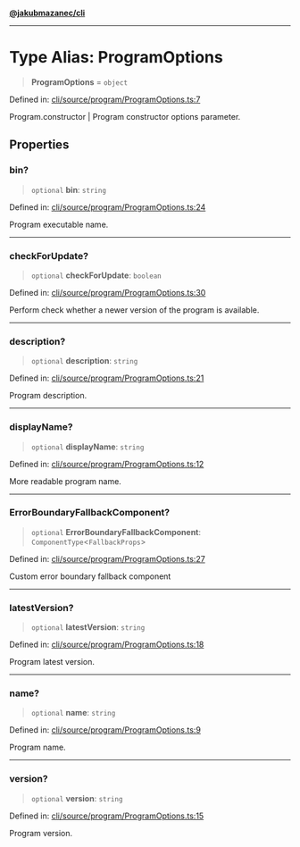 [**@jakubmazanec/cli**](../README.md)

---

# Type Alias: ProgramOptions

> **ProgramOptions** = `object`

Defined in:
[cli/source/program/ProgramOptions.ts:7](https://github.com/jakubmazanec/tools/blob/a1a5edf56256b0aa4e209cc73bc7a07f5d7fc236/packages/cli/source/program/ProgramOptions.ts#L7)

Program.constructor \| Program constructor options parameter.

## Properties

### bin?

> `optional` **bin**: `string`

Defined in:
[cli/source/program/ProgramOptions.ts:24](https://github.com/jakubmazanec/tools/blob/a1a5edf56256b0aa4e209cc73bc7a07f5d7fc236/packages/cli/source/program/ProgramOptions.ts#L24)

Program executable name.

---

### checkForUpdate?

> `optional` **checkForUpdate**: `boolean`

Defined in:
[cli/source/program/ProgramOptions.ts:30](https://github.com/jakubmazanec/tools/blob/a1a5edf56256b0aa4e209cc73bc7a07f5d7fc236/packages/cli/source/program/ProgramOptions.ts#L30)

Perform check whether a newer version of the program is available.

---

### description?

> `optional` **description**: `string`

Defined in:
[cli/source/program/ProgramOptions.ts:21](https://github.com/jakubmazanec/tools/blob/a1a5edf56256b0aa4e209cc73bc7a07f5d7fc236/packages/cli/source/program/ProgramOptions.ts#L21)

Program description.

---

### displayName?

> `optional` **displayName**: `string`

Defined in:
[cli/source/program/ProgramOptions.ts:12](https://github.com/jakubmazanec/tools/blob/a1a5edf56256b0aa4e209cc73bc7a07f5d7fc236/packages/cli/source/program/ProgramOptions.ts#L12)

More readable program name.

---

### ErrorBoundaryFallbackComponent?

> `optional` **ErrorBoundaryFallbackComponent**: `ComponentType`\<`FallbackProps`\>

Defined in:
[cli/source/program/ProgramOptions.ts:27](https://github.com/jakubmazanec/tools/blob/a1a5edf56256b0aa4e209cc73bc7a07f5d7fc236/packages/cli/source/program/ProgramOptions.ts#L27)

Custom error boundary fallback component

---

### latestVersion?

> `optional` **latestVersion**: `string`

Defined in:
[cli/source/program/ProgramOptions.ts:18](https://github.com/jakubmazanec/tools/blob/a1a5edf56256b0aa4e209cc73bc7a07f5d7fc236/packages/cli/source/program/ProgramOptions.ts#L18)

Program latest version.

---

### name?

> `optional` **name**: `string`

Defined in:
[cli/source/program/ProgramOptions.ts:9](https://github.com/jakubmazanec/tools/blob/a1a5edf56256b0aa4e209cc73bc7a07f5d7fc236/packages/cli/source/program/ProgramOptions.ts#L9)

Program name.

---

### version?

> `optional` **version**: `string`

Defined in:
[cli/source/program/ProgramOptions.ts:15](https://github.com/jakubmazanec/tools/blob/a1a5edf56256b0aa4e209cc73bc7a07f5d7fc236/packages/cli/source/program/ProgramOptions.ts#L15)

Program version.
